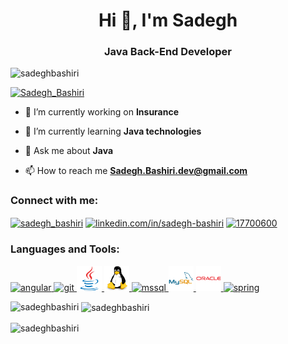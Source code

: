 <!--### Hi there 👋


**SadeghBashiri/SadeghBashiri** is a ✨ _special_ ✨ repository because its `README.md` (this file) appears on your GitHub profile.

Here are some ideas to get you started:

- 🔭 I’m currently working on ...
- 🌱 I’m currently learning ...
- 👯 I’m looking to collaborate on ...
- 🤔 I’m looking for help with ...
- 💬 Ask me about ...
- 📫 How to reach me: ...
- 😄 Pronouns: ...
- ⚡ Fun fact: ...
-->

<h1 align="center">Hi 👋, I'm Sadegh</h1>

<h3 align="center">Java Back-End Developer</h3>

<p align="left"> <img src="https://komarev.com/ghpvc/?username=sadeghbashiri&label=Profile%20views&color=0e75b6&style=flat" alt="sadeghbashiri" /> </p>

<p align="left"> <a href="https://twitter.com/Sadegh_Bashiri" target="blank"><img src="https://img.shields.io/twitter/follow/Sadegh_Bashiri?logo=twitter&style=for-the-badge" alt="Sadegh_Bashiri" /></a> </p>

- 🔭 I’m currently working on **Insurance**

- 🌱 I’m currently learning **Java technologies**

- 💬 Ask me about **Java**

- 📫 How to reach me **Sadegh.Bashiri.dev@gmail.com**

<h3 align="left">Connect with me:</h3>
<p align="left">
<a href="https://twitter.com/sadegh_bashiri" target="blank"><img align="center" src="https://raw.githubusercontent.com/rahuldkjain/github-profile-readme-generator/master/src/images/icons/Social/twitter.svg" alt="sadegh_bashiri" height="30" width="40" /></a>
<a href="https://linkedin.com/in/linkedin.com/in/sadegh-bashiri" target="blank"><img align="center" src="https://raw.githubusercontent.com/rahuldkjain/github-profile-readme-generator/master/src/images/icons/Social/linked-in-alt.svg" alt="linkedin.com/in/sadegh-bashiri" height="30" width="40" /></a>
<a href="https://stackoverflow.com/users/17700600" target="blank"><img align="center" src="https://raw.githubusercontent.com/rahuldkjain/github-profile-readme-generator/master/src/images/icons/Social/stack-overflow.svg" alt="17700600" height="30" width="40" /></a>
</p>

<h3 align="left">Languages and Tools:</h3>
<p align="left"> <a href="https://angular.io" target="_blank" rel="noreferrer"> <img src="https://angular.io/assets/images/logos/angular/angular.svg" alt="angular" width="40" height="40"/> </a> <a href="https://git-scm.com/" target="_blank" rel="noreferrer"> <img src="https://www.vectorlogo.zone/logos/git-scm/git-scm-icon.svg" alt="git" width="40" height="40"/> </a> <a href="https://www.java.com" target="_blank" rel="noreferrer"> <img src="https://raw.githubusercontent.com/devicons/devicon/master/icons/java/java-original.svg" alt="java" width="40" height="40"/> </a> <a href="https://www.linux.org/" target="_blank" rel="noreferrer"> <img src="https://raw.githubusercontent.com/devicons/devicon/master/icons/linux/linux-original.svg" alt="linux" width="40" height="40"/> </a> <a href="https://www.microsoft.com/en-us/sql-server" target="_blank" rel="noreferrer"> <img src="https://www.svgrepo.com/show/303229/microsoft-sql-server-logo.svg" alt="mssql" width="40" height="40"/> </a> <a href="https://www.mysql.com/" target="_blank" rel="noreferrer"> <img src="https://raw.githubusercontent.com/devicons/devicon/master/icons/mysql/mysql-original-wordmark.svg" alt="mysql" width="40" height="40"/> </a> <a href="https://www.oracle.com/" target="_blank" rel="noreferrer"> <img src="https://raw.githubusercontent.com/devicons/devicon/master/icons/oracle/oracle-original.svg" alt="oracle" width="40" height="40"/> </a> <a href="https://spring.io/" target="_blank" rel="noreferrer"> <img src="https://www.vectorlogo.zone/logos/springio/springio-icon.svg" alt="spring" width="40" height="40"/> </a> </p>

<p><img align="left" src="https://github-readme-stats.vercel.app/api/top-langs?username=sadeghbashiri&show_icons=true&locale=en&layout=compact" alt="sadeghbashiri" /></p>

<p>&nbsp;<img align="center" src="https://github-readme-stats.vercel.app/api?username=sadeghbashiri&show_icons=true&locale=en" alt="sadeghbashiri" /></p>

<p><img align="center" src="https://github-readme-streak-stats.herokuapp.com/?user=sadeghbashiri&" alt="sadeghbashiri" /></p>
